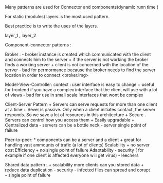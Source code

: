 
Many patterns are used for Connector and components(dynamic runn time )

For static (modules) layers is the most used pattern.

Best practice is to write the uses  of the layers.

layer_1 , layer_2 


Component-connector patterns :

Broker :
	- broker instance is created which communicated with the client and connects him to the server 
	+ if the server is not working the broker finds a working server 
	+ client is not concerned with the location of the server 
	- bad for permormance because the broker needs to find the server location in order to connect
<broker.img>

Model-View-Controller:
	context : user interface is easy to change 
	+ useful for frontend if you have a complex interface that the client will use with a lot of views
	- bad for use in small scale interfaces that wont be complex 

Client-Server Pattern
	+ Servers can serve requests for more than one client at a time 
	+ Sever is passive. Only when a client initiates contact, the server responds. So we save a lot of resources in this architecture
	+ Secure . Servers can control how you access them
	+ Easily upgradable 
	+ Centralized data 
	- servers can be a bottle neck
	- server single point of failure 

Peer-to-peer:
	* components can be a server and a client
	+ great for handling vast ammounts of trafic (a lot of clients) Scalability
	+ no server cost Efficiency 
	+ no single point of failure Adaptability 
	- security ( for example if one client is affected everyone will get virus)
	- leechers 

Shared data pattern : 
 	+ scalability more clients can you stored data 
	+ reduce data duplication
	- security - infected files can spread and corupt	
	- single point of failure 

